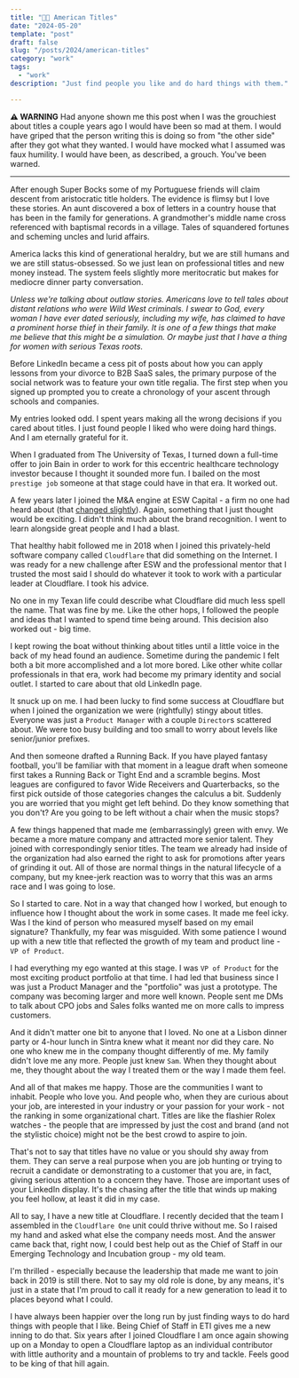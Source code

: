 ```yaml
---
title: "👑🏢 American Titles"
date: "2024-05-20"
template: "post"
draft: false
slug: "/posts/2024/american-titles"
category: "work"
tags:
  - "work"
description: "Just find people you like and do hard things with them."

---
```


**⚠️ WARNING**
Had anyone shown me this post when I was the grouchiest about titles a couple years ago I would have been so mad at them. I would have griped that the person writing this is doing so from "the other side" after they got what they wanted. I would have mocked what I assumed was faux humility. I would have been, as described, a grouch. You've been warned.

---

After enough Super Bocks some of my Portuguese friends will claim descent from aristocratic title holders. The evidence is flimsy but I love these stories. An aunt discovered a box of letters in a country house that has been in the family for generations. A grandmother's middle name cross referenced with baptismal records in a village. Tales of squandered fortunes and scheming uncles and lurid affairs.

America lacks this kind of generational heraldry, but we are still humans and we are still status-obsessed. So we just lean on professional titles and new money instead. The system feels slightly more meritocratic but makes for mediocre dinner party conversation.

_Unless we're talking about outlaw stories. Americans love to tell tales about distant relations who were Wild West criminals. I swear to God, every woman I have ever dated seriously, including my wife, has claimed to have a prominent horse thief in their family. It is one of a few things that make me believe that this might be a simulation. Or maybe just that I have a thing for women with serious Texas roots._

Before LinkedIn became a cess pit of posts about how you can apply lessons from your divorce to B2B SaaS sales, the primary purpose of the social network was to feature your own title regalia. The first step when you signed up prompted you to create a chronology of your ascent through schools and companies.

My entries looked odd. I spent years making all the wrong decisions if you cared about titles. I just found people I liked who were doing hard things. And I am eternally grateful for it.

When I graduated from The University of Texas, I turned down a full-time offer to join Bain in order to work for this eccentric healthcare technology investor because I thought it sounded more fun. I bailed on the most `prestige job` someone at that stage could have in that era. It worked out.

A few years later I joined the M&A engine at ESW Capital - a firm no one had heard about (that [changed slightly](https://www.forbes.com/sites/nathanvardi/2021/04/27/inside-a-remote-work-billionaires-new-plan-to-turn-his-white-collar-workers-into-algorithms/)). Again, something that I just thought would be exciting. I didn't think much about the brand recognition. I went to learn alongside great people and I had a blast.

That healthy habit followed me in 2018 when I joined this privately-held software company called `Cloudflare` that did something on the Internet. I was ready for a new challenge after ESW and the professional mentor that I trusted the most said I should do whatever it took to work with a particular leader at Cloudflare. I took his advice.

No one in my Texan life could describe what Cloudflare did much less spell the name. That was fine by me. Like the other hops, I followed the people and ideas that I wanted to spend time being around. This decision also worked out - big time.

I kept rowing the boat without thinking about titles until a little voice in the back of my head found an audience. Sometime during the pandemic I felt both a bit more accomplished and a lot more bored. Like other white collar professionals in that era, work had become my primary identity and social outlet. I started to care about that old LinkedIn page.

It snuck up on me. I had been lucky to find some success at Cloudflare but when I joined the organization we were (rightfully) stingy about titles. Everyone was just a `Product Manager` with a couple `Director`s scattered about. We were too busy building and too small to worry about levels like senior/junior prefixes.

And then someone drafted a Running Back. If you have played fantasy football, you'll be familiar with that moment in a league draft when someone first takes a Running Back or Tight End and a scramble begins. Most leagues are configured to favor Wide Receivers and Quarterbacks, so the first pick outside of those categories changes the calculus a bit. Suddenly you are worried that you might get left behind. Do they know something that you don't? Are you going to be left without a chair when the music stops?

A few things happened that made me (embarrassingly) green with envy. We became a more mature company and attracted more senior talent. They joined with correspondingly senior titles. The team we already had inside of the organization had also earned the right to ask for promotions after years of grinding it out. All of those are normal things in the natural lifecycle of a company, but my knee-jerk reaction was to worry that this was an arms race and I was going to lose.

So I started to care. Not in a way that changed how I worked, but enough to influence how I thought about the work in some cases. It made me feel icky. Was I the kind of person who measured myself based on my email signature? Thankfully, my fear was misguided. With some patience I wound up with a new title that reflected the growth of my team and product line - `VP of Product`.

I had everything my ego wanted at this stage. I was `VP of Product` for the most exciting product portfolio at that time. I had led that business since I was just a Product Manager and the "portfolio" was just a prototype. The company was becoming larger and more well known. People sent me DMs to talk about CPO jobs and Sales folks wanted me on more calls to impress customers.

And it didn't matter one bit to anyone that I loved. No one at a Lisbon dinner party or 4-hour lunch in Sintra knew what it meant nor did they care. No one who knew me in the company thought differently of me. My family didn't love me any more. People just knew `Sam`. When they thought about me, they thought about the way I treated them or the way I made them feel.

And all of that makes me happy. Those are the communities I want to inhabit. People who love you. And people who, when they are curious about your job, are interested in your industry or your passion for your work - not the ranking in some  organizational chart. Titles are like the flashier Rolex watches - the people that are impressed by just the cost and brand (and not the stylistic choice) might not be the best crowd to aspire to join.

That's not to say that titles have no value or you should shy away from them. They can serve a real purpose when you are job hunting or trying to recruit a candidate or demonstrating to a customer that you are, in fact, giving serious attention to a concern they have. Those are important uses of your LinkedIn display. It's the chasing after the title that winds up making you feel hollow, at least it did in my case.

All to say, I have a new title at Cloudflare. I recently decided that the team I assembled in the `Cloudflare One` unit could thrive without me. So I raised my hand and asked what else the company needs most. And the answer came back that, right now, I could best help out as the Chief of Staff in our Emerging Technology and Incubation group - my old team.

I'm thrilled - especially because the leadership that made me want to join back in 2019 is still there. Not to say my old role is done, by any means, it's just in a state that I'm proud to call it ready for a new generation to lead it to places beyond what I could.

I have always been happier over the long run by just finding ways to do hard things with people that I like. Being Chief of Staff in ETI gives me a new inning to do that. Six years after I joined Cloudflare I am once again showing up on a Monday to open a Cloudflare laptop as an individual contributor with little authority and a mountain of problems to try and tackle. Feels good to be king of that hill again.

